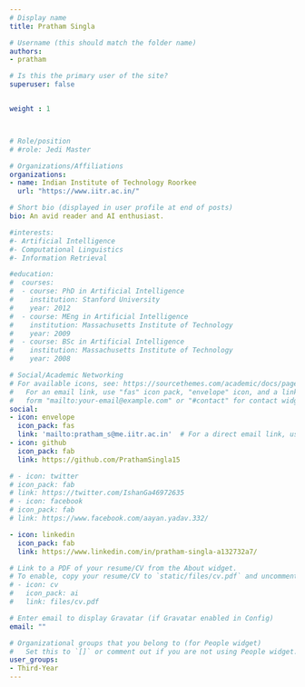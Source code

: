 ```yaml
---
# Display name
title: Pratham Singla

# Username (this should match the folder name)
authors:
- pratham

# Is this the primary user of the site?
superuser: false


weight : 1



# Role/position
# #role: Jedi Master

# Organizations/Affiliations
organizations:
- name: Indian Institute of Technology Roorkee
  url: "https://www.iitr.ac.in/"

# Short bio (displayed in user profile at end of posts)
bio: An avid reader and AI enthusiast.

#interests:
#- Artificial Intelligence
#- Computational Linguistics
#- Information Retrieval

#education:
#  courses:
#  - course: PhD in Artificial Intelligence
#    institution: Stanford University
#    year: 2012
#  - course: MEng in Artificial Intelligence
#    institution: Massachusetts Institute of Technology
#    year: 2009
#  - course: BSc in Artificial Intelligence
#    institution: Massachusetts Institute of Technology
#    year: 2008

# Social/Academic Networking
# For available icons, see: https://sourcethemes.com/academic/docs/page-builder/#icons
#   For an email link, use "fas" icon pack, "envelope" icon, and a link in the
#   form "mailto:your-email@example.com" or "#contact" for contact widget.
social:
- icon: envelope
  icon_pack: fas
  link: 'mailto:pratham_s@me.iitr.ac.in'  # For a direct email link, use "mailto:test@example.org".
- icon: github
  icon_pack: fab
  link: https://github.com/PrathamSingla15

# - icon: twitter
# icon_pack: fab
# link: https://twitter.com/IshanGa46972635
# - icon: facebook
# icon_pack: fab
# link: https://www.facebook.com/aayan.yadav.332/

- icon: linkedin
  icon_pack: fab
  link: https://www.linkedin.com/in/pratham-singla-a132732a7/

# Link to a PDF of your resume/CV from the About widget.
# To enable, copy your resume/CV to `static/files/cv.pdf` and uncomment the lines below.
# - icon: cv
#   icon_pack: ai
#   link: files/cv.pdf

# Enter email to display Gravatar (if Gravatar enabled in Config)
email: ""

# Organizational groups that you belong to (for People widget)
#   Set this to `[]` or comment out if you are not using People widget.
user_groups:
- Third-Year
---
```

